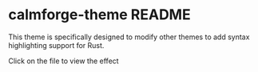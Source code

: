 # calmforge-theme README

This theme is specifically designed to modify other themes to add syntax highlighting support for Rust.

Click on the file [](./Display.md) to view the effect